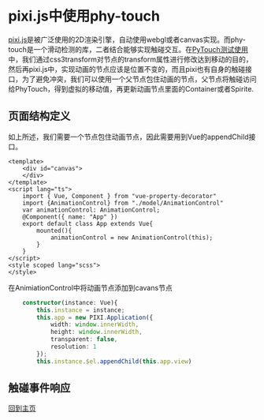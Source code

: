 # pixi.js中使用phy-touch

[pixi.js](https://github.com/pixijs/pixi.js)是被广泛使用的2D渲染引擎，自动使用webgl或者canvas实现。而phy-touch是一个滑动检测的库，二者结合能够实现触碰交互。在[PyTouch测试使用](https://codetest.github.io/2020/01/14/phytouchtest.html)中，我们通过css3transform对节点的transform属性进行修改达到移动的目的，然后再pixi.js中，实现动画的节点应该是位置不变的，而且pixi也有自身的触碰接口，为了避免冲突，我们可以使用一个父节点包住动画的节点，父节点将触碰访问给PhyTouch，得到虚拟的移动值，再更新动画节点里面的Container或者Spirite.

## 页面结构定义
如上所述，我们需要一个节点包住动画节点，因此需要用到Vue的appendChild接口。
```vue
<template>
    <div id="canvas">
    </div>
</template>
<script lang="ts">
    import { Vue, Component } from "vue-property-decorator"
    import {AnimationControl} from "./model/AnimationControl"
    var animationControl: AnimationControl;
    @Component({ name: "App" })
    export default class App extends Vue{
        mounted(){
            animationControl = new AnimationControl(this);
        }
    }
</script>
<style scoped lang="scss">
</style>
```
在AnimiationControl中将动画节点添加到cavans节点
```typescript
    constructor(instance: Vue){
        this.instance = instance;
        this.app = new PIXI.Application({ 
			width: window.innerWidth, 
			height: window.innerWidth,       
			transparent: false, 
			resolution: 1
        });
        this.instance.$el.appendChild(this.app.view)
```
## 触碰事件响应

[回到主页](https://codetest.github.io)
